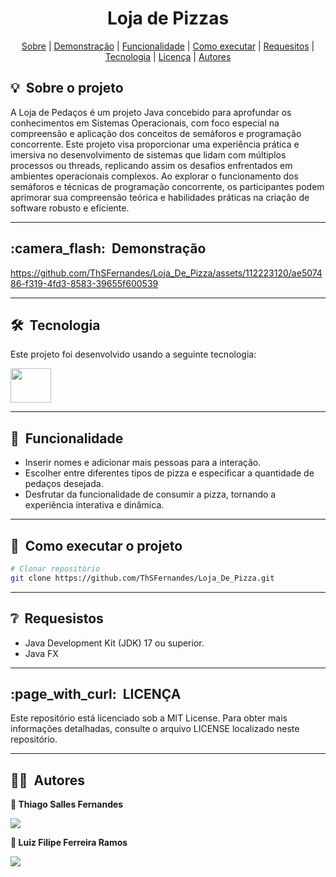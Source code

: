 
<h1 align="center"> Loja de Pizzas </h1>


<div align="center">
	<a href="#about">Sobre</a> |
	<a href="#demo">Demonstração</a> |
	<a href="#functionality">Funcionalidade</a> |
	<a href="#installation">Como executar</a> |
	<a href="#requirements">Requesitos</a> |
	<a href="#technologie">Tecnologia</a> |
	<a href="#licence">Licença</a> |
	<a href="#author">Autores</a>
  
</div>

<h2 id="about">💡&nbsp; Sobre o projeto</h2>
A Loja de Pedaços é um projeto Java concebido para aprofundar os conhecimentos em Sistemas Operacionais, com foco especial na compreensão e aplicação dos conceitos de semáforos e programação concorrente. Este projeto visa proporcionar uma experiência prática e imersiva no desenvolvimento de sistemas que lidam com múltiplos processos ou threads, replicando assim os desafios enfrentados em ambientes operacionais complexos. Ao explorar o funcionamento dos semáforos e técnicas de programação concorrente, os participantes podem aprimorar sua compreensão teórica e habilidades práticas na criação de software robusto e eficiente.

---
<h2 id="demo">:camera_flash:&nbsp; Demonstração</h2>

https://github.com/ThSFernandes/Loja_De_Pizza/assets/112223120/ae507486-f319-4fd3-8583-39655f600539

---
<h2 id="technologie">🛠&nbsp; Tecnologia</h2>
Este projeto foi desenvolvido usando a seguinte tecnologia:

[<img align="center"   height="55" width="65" src="https://cdn.jsdelivr.net/gh/devicons/devicon/icons/java/java-original-wordmark.svg" />](https://www.coursera.org/learn/orientacao-a-objetos-com-java)

---

<h2 id="functionality">📌&nbsp; Funcionalidade</h2>

* Inserir nomes e adicionar mais pessoas para a interação.
* Escolher entre diferentes tipos de pizza e especificar a quantidade de pedaços desejada.
* Desfrutar da funcionalidade de consumir a pizza, tornando a experiência interativa e dinâmica.

---
<h2 id="installation">🚀&nbsp; Como executar o projeto</h2>

```bash
# Clonar repositório
git clone https://github.com/ThSFernandes/Loja_De_Pizza.git
```
---
<h2 id="requirements">❔&nbsp; Requesistos </h2>

* Java Development Kit (JDK) 17 ou superior.
* Java FX

---
<h2 id="licence">:page_with_curl:&nbsp; LICENÇA</h2>
Este repositório está licenciado sob a MIT License. Para obter mais informações detalhadas, consulte o arquivo LICENSE localizado neste repositório.

---

<h2 id="author">👨‍💻&nbsp; Autores</h2>

<b> 👤 Thiago Salles Fernandes<b>
<div style="display: inline_block">
  <a href="www.linkedin.com/in/thiago-salles-fernandes" target="_blank"><img src="https://img.shields.io/badge/-LinkedIn-%230077B5?style=for-the-badge&logo=linkedin&logoColor=white" target="_blank"></a> 

<b> 👤 Luiz Filipe Ferreira Ramos <b>
<div style="display: inline_block">
  <a href="https://www.linkedin.com/in/luiz-filipe-ferreira-ramos-ba80a7235/" target="_blank"><img src="https://img.shields.io/badge/-LinkedIn-%230077B5?style=for-the-badge&logo=linkedin&logoColor=white" target="_blank"></a> 



